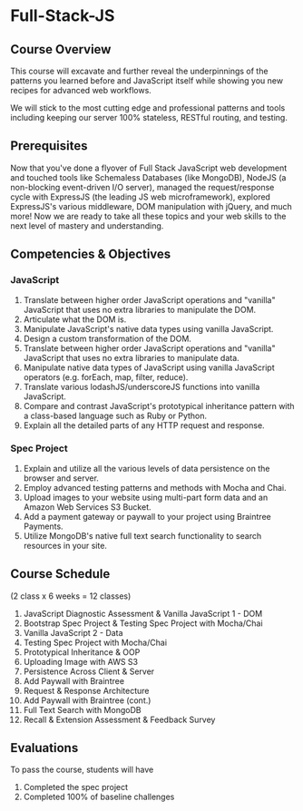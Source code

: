 # Full-Stack-JS

## Course Overview

This course will excavate and further reveal the underpinnings of the patterns you learned before and JavaScript itself while showing you new recipes for advanced web workflows.

We will stick to the most cutting edge and professional patterns and tools including keeping our server 100% stateless, RESTful routing, and testing.

## Prerequisites

Now that you've done a flyover of Full Stack JavaScript web development and touched tools like Schemaless Databases (like MongoDB), NodeJS (a non-blocking event-driven I/O server), managed the request/response cycle with ExpressJS (the leading JS web microframework), explored ExpressJS's various middleware, DOM manipulation with jQuery, and much more! Now we are ready to take all these topics and your web skills to the next level of mastery and understanding.

## Competencies & Objectives

### JavaScript

1. Translate between higher order JavaScript operations and "vanilla" JavaScript that uses no extra libraries to manipulate the DOM.
  1. Articulate what the DOM is.
  1. Manipulate JavaScript's native data types using vanilla JavaScript.
  1. Design a custom transformation of the DOM.
1. Translate between higher order JavaScript operations and "vanilla" JavaScript that uses no extra libraries to manipulate data.
  1. Manipulate native data types of JavaScript using vanilla JavaScript operators (e.g. forEach, map, filter, reduce).
  1. Translate various lodashJS/underscoreJS functions into vanilla JavaScript.
1. Compare and contrast JavaScript's prototypical inheritance pattern with a class-based language such as Ruby or Python.
1. Explain all the detailed parts of any HTTP request and response.

### Spec Project


1. Explain and utilize all the various levels of data persistence on the browser and server.
1. Employ advanced testing patterns and methods with Mocha and Chai.
1. Upload images to your website using multi-part form data and an Amazon Web Services S3 Bucket.
1. Add a payment gateway or paywall to your project using Braintree Payments.
1. Utilize MongoDB's native full text search functionality to search resources in your site.

## Course Schedule

(2 class x 6 weeks = 12 classes)

1. JavaScript Diagnostic Assessment & Vanilla JavaScript 1 - DOM
2. Bootstrap Spec Project & Testing Spec Project with Mocha/Chai
3. Vanilla JavaScript 2 - Data
4. Testing Spec Project with Mocha/Chai
5. Prototypical Inheritance & OOP
6. Uploading Image with AWS S3
7. Persistence Across Client & Server
8. Add Paywall with Braintree
9. Request & Response Architecture
10. Add Paywall with Braintree (cont.)
11. Full Text Search with MongoDB
12. Recall & Extension Assessment & Feedback Survey

## Evaluations

To pass the course, students will have

1. Completed the spec project
1. Completed 100% of baseline challenges
